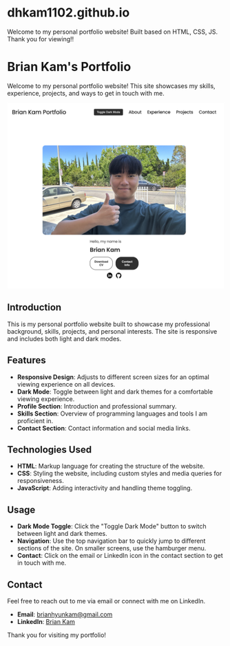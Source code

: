 # dhkam1102.github.io

Welcome to my personal portfolio website! Built based on HTML, CSS, JS. Thank you for viewing!!

# Brian Kam's Portfolio

Welcome to my personal portfolio website! This site showcases my skills, experience, projects, and ways to get in touch with me.

![Portfolio Screenshot](./assets/portfolio_screeshot.png)


## Introduction

This is my personal portfolio website built to showcase my professional background, skills, projects, and personal interests. The site is responsive and includes both light and dark modes.

## Features

- **Responsive Design**: Adjusts to different screen sizes for an optimal viewing experience on all devices.
- **Dark Mode**: Toggle between light and dark themes for a comfortable viewing experience.
- **Profile Section**: Introduction and professional summary.
- **Skills Section**: Overview of programming languages and tools I am proficient in.
- **Contact Section**: Contact information and social media links.

## Technologies Used

- **HTML**: Markup language for creating the structure of the website.
- **CSS**: Styling the website, including custom styles and media queries for responsiveness.
- **JavaScript**: Adding interactivity and handling theme toggling.

## Usage

- **Dark Mode Toggle**: Click the "Toggle Dark Mode" button to switch between light and dark themes.
- **Navigation**: Use the top navigation bar to quickly jump to different sections of the site. On smaller screens, use the hamburger menu.
- **Contact**: Click on the email or LinkedIn icon in the contact section to get in touch with me.


## Contact

Feel free to reach out to me via email or connect with me on LinkedIn.

- **Email**: [brianhyunkam@gmail.com](mailto:brianhyunkam@gmail.com)
- **LinkedIn**: [Brian Kam](https://www.linkedin.com/in/brian-kam-297144277/)

Thank you for visiting my portfolio!
